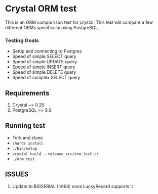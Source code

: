 # Crystal ORM test

This is an ORM comparrison test for crystal. This test will compare a few different ORMs specifically using PostgreSQL. 

### Testing Goals

* Setup and connecting to Postgres
* Speed of simple SELECT query
* Speed of simple UPDATE query
* Speed of simple INSERT query
* Speed of simple DELETE query
* Speed of complex SELECT query

## Requirements

1. Crystal ~> 0.25
2. PostgreSQL ~> 9.6

## Running test

* Fork and clone
* `shards install`
* `./bin/setup`
* `crystal build --release src/orm_test.cr`
* `./orm_test`

## ISSUES

1. Update to BIGSERIAL (Int64) once LuckyRecord supports it
